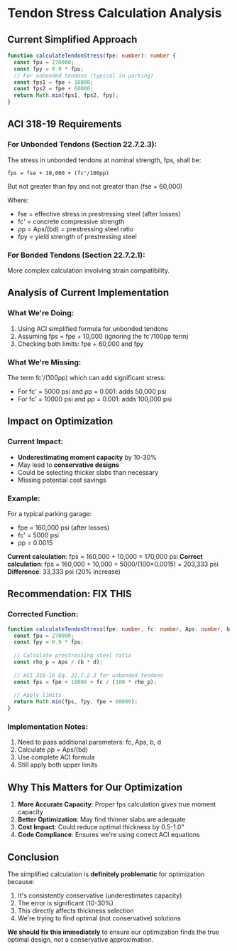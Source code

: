 # Tendon Stress Calculation Analysis

## Current Simplified Approach

```typescript
function calculateTendonStress(fpe: number): number {
  const fpu = 270000;
  const fpy = 0.9 * fpu;
  // For unbonded tendons (typical in parking)
  const fps1 = fpe + 10000;
  const fps2 = fpe + 60000;
  return Math.min(fps1, fps2, fpy);
}
```

## ACI 318-19 Requirements

### For Unbonded Tendons (Section 22.7.2.3):
The stress in unbonded tendons at nominal strength, fps, shall be:

```
fps = fse + 10,000 + (fc'/100ρp)
```

But not greater than fpy and not greater than (fse + 60,000)

Where:
- fse = effective stress in prestressing steel (after losses)
- fc' = concrete compressive strength
- ρp = Aps/(bd) = prestressing steel ratio
- fpy = yield strength of prestressing steel

### For Bonded Tendons (Section 22.7.2.1):
More complex calculation involving strain compatibility.

## Analysis of Current Implementation

### What We're Doing:
1. Using ACI simplified formula for unbonded tendons
2. Assuming fps = fpe + 10,000 (ignoring the fc'/100ρp term)
3. Checking both limits: fpe + 60,000 and fpy

### What We're Missing:
The term fc'/(100ρp) which can add significant stress:
- For fc' = 5000 psi and ρp = 0.001: adds 50,000 psi
- For fc' = 10000 psi and ρp = 0.001: adds 100,000 psi

## Impact on Optimization

### Current Impact:
- **Underestimating moment capacity** by 10-30%
- May lead to **conservative designs**
- Could be selecting thicker slabs than necessary
- Missing potential cost savings

### Example:
For a typical parking garage:
- fpe = 160,000 psi (after losses)
- fc' = 5000 psi
- ρp = 0.0015

**Current calculation**: fps = 160,000 + 10,000 = 170,000 psi
**Correct calculation**: fps = 160,000 + 10,000 + 5000/(100×0.0015) = 203,333 psi
**Difference**: 33,333 psi (20% increase)

## Recommendation: FIX THIS

### Corrected Function:

```typescript
function calculateTendonStress(fpe: number, fc: number, Aps: number, b: number, d: number): number {
  const fpu = 270000;
  const fpy = 0.9 * fpu;
  
  // Calculate prestressing steel ratio
  const rho_p = Aps / (b * d);
  
  // ACI 318-19 Eq. 22.7.2.3 for unbonded tendons
  const fps = fpe + 10000 + fc / (100 * rho_p);
  
  // Apply limits
  return Math.min(fps, fpy, fpe + 60000);
}
```

### Implementation Notes:
1. Need to pass additional parameters: fc, Aps, b, d
2. Calculate ρp = Aps/(bd)
3. Use complete ACI formula
4. Still apply both upper limits

## Why This Matters for Our Optimization

1. **More Accurate Capacity**: Proper fps calculation gives true moment capacity
2. **Better Optimization**: May find thinner slabs are adequate
3. **Cost Impact**: Could reduce optimal thickness by 0.5-1.0"
4. **Code Compliance**: Ensures we're using correct ACI equations

## Conclusion

The simplified calculation is **definitely problematic** for optimization because:

1. It's consistently conservative (underestimates capacity)
2. The error is significant (10-30%)
3. This directly affects thickness selection
4. We're trying to find optimal (not conservative) solutions

**We should fix this immediately** to ensure our optimization finds the true optimal design, not a conservative approximation.